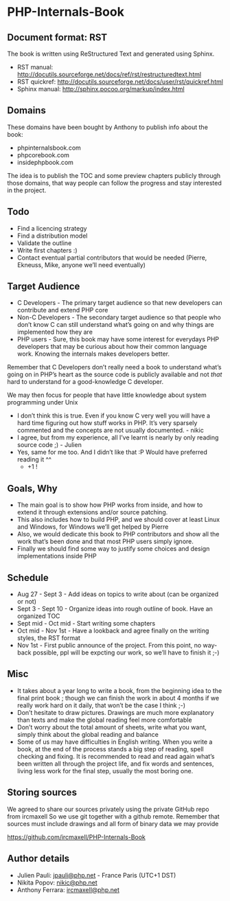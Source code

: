 PHP-Internals-Book
==================

Document format: RST
--------------------

The book is written using ReStructured Text and generated using Sphinx.

 * RST manual: http://docutils.sourceforge.net/docs/ref/rst/restructuredtext.html
 * RST quickref: http://docutils.sourceforge.net/docs/user/rst/quickref.html
 * Sphinx manual: http://sphinx.pocoo.org/markup/index.html

Domains
-------

These domains have been bought by Anthony to publish info about the book:

 * phpinternalsbook.com
 * phpcorebook.com
 * insidephpbook.com

The idea is to publish the TOC and some preview chapters publicly through those
domains, that way people can follow the progress and stay interested in the
project.

Todo
----

 * Find a licencing strategy
 * Find a distribution model
 * Validate the outline
 * Write first chapters :)
 * Contact eventual partial contributors that would be needed (Pierre, Ekneuss, Mike, anyone we’ll need eventually)


Target Audience
---------------

 * C Developers - The primary target audience so that new developers can contribute and extend PHP core
 * Non-C Developers - The secondary target audience so that people who don’t know C can still understand what’s going on and why things are implemented how they are
 * PHP users - Sure, this book may have some interest for everydays PHP developers that may be curious about how their common language work. Knowing the internals makes developers better.

Remember that C Developers don’t really need a book to understand what’s going on in PHP’s heart as the source code is publicly available and not *that* hard to understand for a good-knowledge C developer.

We may then focus for people that have little knowledge about system programming under Unix
 * I don’t think this is true. Even if you know C very well you will have a hard time figuring out how stuff works in PHP. It’s very sparsely commented and the concepts are not usually documented. - nikic
 * I agree, but from my experience, all I’ve learnt is nearly by only reading source code ;) - Julien
 * Yes, same for me too. And I didn’t like that :P Would have preferred reading it ^^
   * +1 !

Goals, Why
----------

 * The main goal is to show how PHP works from inside, and how to extend it through extensions and/or source patching.
 * This also includes how to build PHP, and we should cover at least Linux and Windows, for Windows we’ll get helped by Pierre
 * Also, we would dedicate this book to PHP contributors and show all the work that’s been done and that most PHP users simply ignore.
 * Finally we should find some way to justify some choices and design implementations inside PHP

Schedule
--------

 * Aug 27 - Sept 3 - Add ideas on topics to write about (can be organized or not)
 * Sept 3 - Sept 10 - Organize ideas into rough outline of book. Have an organized TOC
 * Sept mid - Oct mid - Start writing some chapters
 * Oct mid - Nov 1st - Have a lookback and agree finally on the writing styles, the RST format
 * Nov 1st - First public announce of the project. From this point, no way-back possible, ppl will be expcting our work, so we’ll have to finish it ;-)

Misc
----

 * It takes about a year long to write a book, from the beginning idea to the final print book ; though we can finish the work in about 4 months if we really work hard on it daily, that won’t be the case I think ;-)
 * Don’t hesitate to draw pictures. Drawings are much more explanatory than texts and make the global reading feel more comfortable
 * Don’t worry about the total amount of sheets, write what you want, simply think about the global reading and balance
 * Some of us may have difficulties in English writing. When you write a book, at the end of the process stands a big step of reading, spell checking and fixing. It is recommended to read and read again what’s been written all through the project life, and fix words and sentences, living less work for the final step, usually the most boring one.

Storing sources
---------------

We agreed to share our sources privately using the private GitHub repo from ircmaxell
So we use git together with a github remote.
Remember that sources must include drawings and all form of binary data we may provide

https://github.com/ircmaxell/PHP-Internals-Book

Author details
--------------

* Julien Pauli: jpauli@php.net - France Paris (UTC+1 DST)
* Nikita Popov: nikic@php.net
* Anthony Ferrara: ircmaxell@php.net